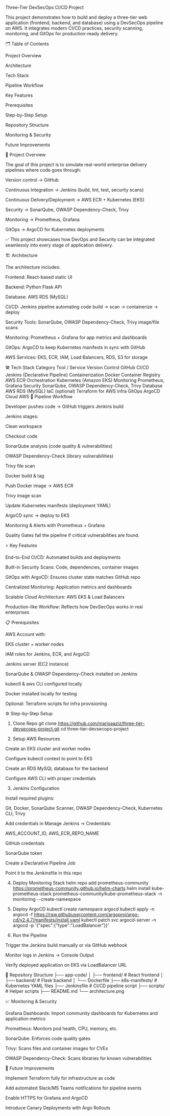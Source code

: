 Three-Tier DevSecOps CI/CD Project

This project demonstrates how to build and deploy a three-tier web application (frontend, backend, and database) using a DevSecOps pipeline on AWS.
It integrates modern CI/CD practices, security scanning, monitoring, and GitOps for production-ready delivery.

🗂️ Table of Contents

Project Overview

Architecture

Tech Stack

Pipeline Workflow

Key Features

Prerequisites

Step-by-Step Setup

Repository Structure

Monitoring & Security

Future Improvements



📌 Project Overview

The goal of this project is to simulate real-world enterprise delivery pipelines where code goes through:

Version control → GitHub

Continuous Integration → Jenkins (build, lint, test, security scans)

Continuous Delivery/Deployment → AWS ECR + Kubernetes (EKS)

Security → SonarQube, OWASP Dependency-Check, Trivy

Monitoring → Prometheus, Grafana

GitOps → ArgoCD for Kubernetes deployments

✅ This project showcases how DevOps and Security can be integrated seamlessly into every stage of application delivery.

🏗️ Architecture

The architecture includes:

Frontend: React-based static UI

Backend: Python Flask API

Database: AWS RDS (MySQL)

CI/CD: Jenkins pipeline automating code build → scan → containerize → deploy

Security Tools: SonarQube, OWASP Dependency-Check, Trivy image/file scans

Monitoring: Prometheus + Grafana for app metrics and dashboards

GitOps: ArgoCD to keep Kubernetes manifests in sync with GitHub

AWS Services: EKS, ECR, IAM, Load Balancers, RDS, S3 for storage

🛠️ Tech Stack
Category	Tool / Service
Version Control	GitHub
CI/CD	Jenkins (Declarative Pipeline)
Containerization	Docker
Container Registry	AWS ECR
Orchestration	Kubernetes (Amazon EKS)
Monitoring	Prometheus, Grafana
Security	SonarQube, OWASP Dependency-Check, Trivy
Database	AWS RDS (MySQL)
IaC (optional)	Terraform for AWS infra
GitOps	ArgoCD
Cloud	AWS
🔄 Pipeline Workflow

Developer pushes code → GitHub triggers Jenkins build

Jenkins stages:

Clean workspace

Checkout code

SonarQube analysis (code quality & vulnerabilities)

OWASP Dependency-Check (library vulnerabilities)

Trivy file scan

Docker build & tag

Push Docker image → AWS ECR

Trivy image scan

Update Kubernetes manifests (deployment YAML)

ArgoCD sync → deploy to EKS

Monitoring & Alerts with Prometheus + Grafana

Quality Gates fail the pipeline if critical vulnerabilities are found.

⭐ Key Features

End-to-End CI/CD: Automated builds and deployments

Built-in Security Scans: Code, dependencies, container images

GitOps with ArgoCD: Ensures cluster state matches GitHub repo

Centralized Monitoring: Application metrics and dashboards

Scalable Cloud Architecture: AWS EKS & Load Balancers

Production-like Workflow: Reflects how DevSecOps works in real enterprises

📋 Prerequisites

AWS Account with:

EKS cluster + worker nodes

IAM roles for Jenkins, ECR, and ArgoCD

Jenkins server (EC2 instance)

SonarQube & OWASP Dependency-Check installed on Jenkins

kubectl & aws CLI configured locally

Docker installed locally for testing

Optional: Terraform scripts for infra provisioning

⚙️ Step-by-Step Setup
1. Clone Repo
git clone https://github.com/marioaaziz/three-tier-devsecops-project.git
cd three-tier-devsecops-project

2. Setup AWS Resources

Create an EKS cluster and worker nodes

Configure kubectl context to point to EKS

Create an RDS MySQL database for the backend

Configure AWS CLI with proper credentials

3. Jenkins Configuration

Install required plugins:

Git, Docker, SonarQube Scanner, OWASP Dependency-Check, Kubernetes CLI, Trivy

Add credentials in Manage Jenkins → Credentials:

AWS_ACCOUNT_ID, AWS_ECR_REPO_NAME

GitHub credentials

SonarQube token

Create a Declarative Pipeline Job

Point it to the Jenkinsfile in this repo

4. Deploy Monitoring Stack
helm repo add prometheus-community https://prometheus-community.github.io/helm-charts
helm install kube-prometheus-stack prometheus-community/kube-prometheus-stack -n monitoring --create-namespace

5. Deploy ArgoCD
kubectl create namespace argocd
kubectl apply -n argocd -f https://raw.githubusercontent.com/argoproj/argo-cd/v2.4.7/manifests/install.yaml
kubectl patch svc argocd-server -n argocd -p '{"spec":{"type":"LoadBalancer"}}'

6. Run the Pipeline

Trigger the Jenkins build manually or via GitHub webhook

Monitor logs in Jenkins → Console Output

Verify deployed application on EKS via LoadBalancer URL

📂 Repository Structure
├── app-code/
│   ├── frontend/          # React frontend
│   ├── backend/           # Flask backend
│   └── Dockerfile
├── k8s-manifests/         # Kubernetes YAML files
├── Jenkinsfile            # CI/CD pipeline script
├── scripts/               # Helper scripts
├── README.md
└── architecture.png

📈 Monitoring & Security

Grafana Dashboards: Import community dashboards for Kubernetes and application metrics

Prometheus: Monitors pod health, CPU, memory, etc.

SonarQube: Enforces code quality gates

Trivy: Scans files and container images for CVEs

OWASP Dependency-Check: Scans libraries for known vulnerabilities

🚀 Future Improvements

Implement Terraform fully for infrastructure as code

Add automated Slack/MS Teams notifications for pipeline events

Enable HTTPS for Grafana and ArgoCD

Introduce Canary Deployments with Argo Rollouts
